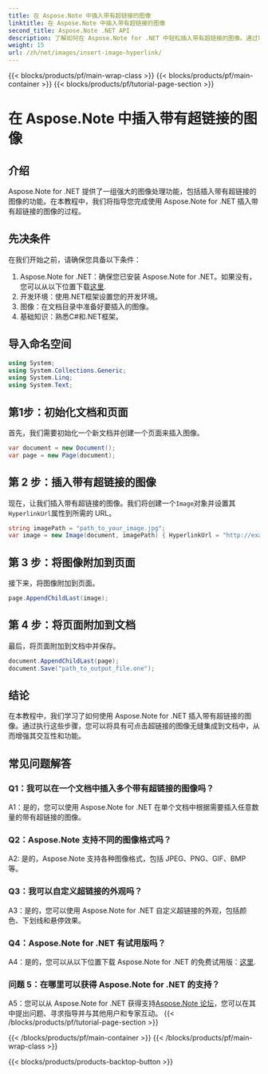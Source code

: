 ```yaml
---
title: 在 Aspose.Note 中插入带有超链接的图像
linktitle: 在 Aspose.Note 中插入带有超链接的图像
second_title: Aspose.Note .NET API
description: 了解如何在 Aspose.Note for .NET 中轻松插入带有超链接的图像。通过可点击的图像增强文档交互性。
weight: 15
url: /zh/net/images/insert-image-hyperlink/
---
```


{{< blocks/products/pf/main-wrap-class >}}
{{< blocks/products/pf/main-container >}}
{{< blocks/products/pf/tutorial-page-section >}}

# 在 Aspose.Note 中插入带有超链接的图像

## 介绍

Aspose.Note for .NET 提供了一组强大的图像处理功能，包括插入带有超链接的图像的功能。在本教程中，我们将指导您完成使用 Aspose.Note for .NET 插入带有超链接的图像的过程。

## 先决条件

在我们开始之前，请确保您具备以下条件：

1.  Aspose.Note for .NET：确保您已安装 Aspose.Note for .NET。如果没有，您可以从以下位置下载[这里](https://releases.aspose.com/note/net/).
2. 开发环境：使用.NET框架设置您的开发环境。
3. 图像：在文档目录中准备好要插入的图像。
4. 基础知识：熟悉C#和.NET框架。

## 导入命名空间

```csharp
using System;
using System.Collections.Generic;
using System.Linq;
using System.Text;
```

## 第1步：初始化文档和页面

首先，我们需要初始化一个新文档并创建一个页面来插入图像。

```csharp
var document = new Document();
var page = new Page(document);
```

## 第 2 步：插入带有超链接的图像

现在，让我们插入带有超链接的图像。我们将创建一个`Image`对象并设置其`HyperlinkUrl`属性到所需的 URL。

```csharp
string imagePath = "path_to_your_image.jpg";
var image = new Image(document, imagePath) { HyperlinkUrl = "http://example.com" };
```

## 第 3 步：将图像附加到页面

接下来，将图像附加到页面。

```csharp
page.AppendChildLast(image);
```

## 第 4 步：将页面附加到文档

最后，将页面附加到文档中并保存。

```csharp
document.AppendChildLast(page);
document.Save("path_to_output_file.one");
```

## 结论

在本教程中，我们学习了如何使用 Aspose.Note for .NET 插入带有超链接的图像。通过执行这些步骤，您可以将具有可点击超链接的图像无缝集成到文档中，从而增强其交互性和功能。

## 常见问题解答

### Q1：我可以在一个文档中插入多个带有超链接的图像吗？

A1：是的，您可以使用 Aspose.Note for .NET 在单个文档中根据需要插入任意数量的带有超链接的图像。

### Q2：Aspose.Note 支持不同的图像格式吗？

A2: 是的，Aspose.Note 支持各种图像格式，包括 JPEG、PNG、GIF、BMP 等。

### Q3：我可以自定义超链接的外观吗？

A3：是的，您可以使用 Aspose.Note for .NET 自定义超链接的外观，包括颜色、下划线和悬停效果。

### Q4：Aspose.Note for .NET 有试用版吗？

 A4：是的，您可以从以下位置下载 Aspose.Note for .NET 的免费试用版：[这里](https://releases.aspose.com/).

### 问题 5：在哪里可以获得 Aspose.Note for .NET 的支持？

 A5：您可以从 Aspose.Note for .NET 获得支持[Aspose.Note 论坛](https://forum.aspose.com/c/note/28)，您可以在其中提出问题、寻求指导并与其他用户和专家互动。
{{< /blocks/products/pf/tutorial-page-section >}}

{{< /blocks/products/pf/main-container >}}
{{< /blocks/products/pf/main-wrap-class >}}

{{< blocks/products/products-backtop-button >}}

